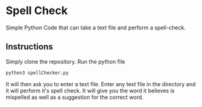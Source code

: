 # Spell Check
Simple Python Code that can take a text file and perform a spell-check.

## Instructions
Simply clone the repository. Run the python file
```
python3 spellChecker.py
```
It will then ask you to enter a text file. Enter any text file in the directory and it will perform it's spell check.
It will give you the word it believes is mispelled as well as a suggestion for the correct word.
